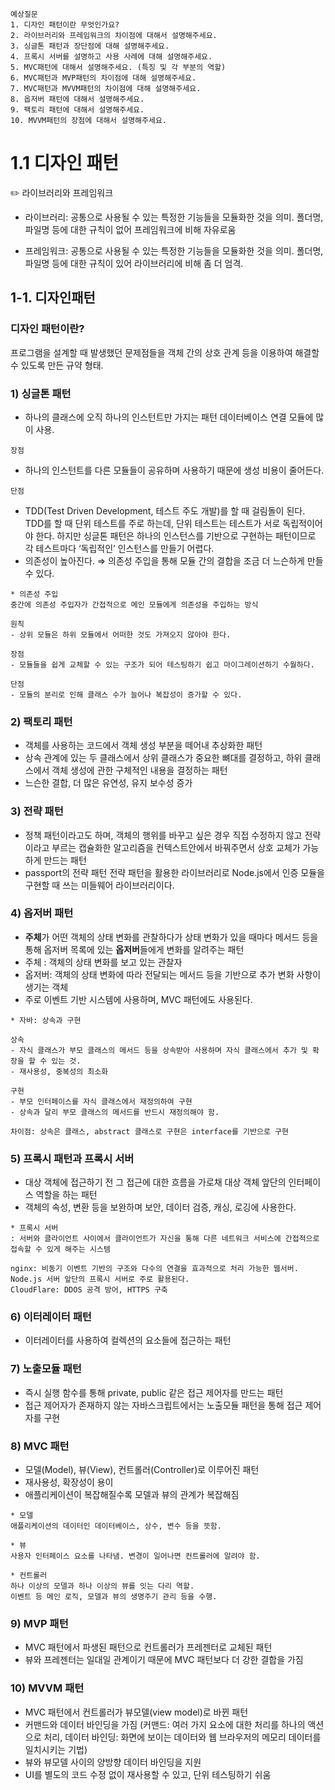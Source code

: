 ```
예상질문
1. 디자인 패턴이란 무엇인가요?
2. 라이브러리와 프레임워크의 차이점에 대해서 설명해주세요.
3. 싱글톤 패턴과 장단점에 대해 설명해주세요.
4. 프록시 서버를 설명하고 사용 사례에 대해 설명해주세요.
5. MVC패턴에 대해서 설명해주세요. (특징 및 각 부분의 역할)
6. MVC패턴과 MVP패턴의 차이점에 대해 설명해주세요.
7. MVC패턴과 MVVM패턴의 차이점에 대해 설명해주세요.
8. 옵저버 패턴에 대해서 설명해주세요.
9. 팩토리 패턴에 대해서 설명해주세요.
10. MVVM패턴의 장점에 대해서 설명해주세요.
```

# 1.1 디자인 패턴

<aside>
✏️ 라이브러리와 프레임워크

- 라이브러리: 공통으로 사용될 수 있는 특정한 기능들을 모듈화한 것을 의미. 폴더명, 파일명 등에 대한 규칙이 없어 프레임워크에 비해 자유로움

- 프레임워크: 공통으로 사용될 수 있는 특정한 기능들을 모듈화한 것을 의미. 폴더명, 파일명 등에 대한 규칙이 있어 라이브러리에 비해 좀 더 엄격.

</aside>

## 1-1. 디자인패턴

### 디자인 패턴이란?

프로그램을 설계할 때 발생했던 문제점들을 객체 간의 상호 관계 등을 이용하여 해결할 수 있도록 만든 규약 형태.

### 1) 싱글톤 패턴

- 하나의 클래스에 오직 하나의 인스턴트만 가지는 패턴
  데이터베이스 연결 모듈에 많이 사용.

`장점`

- 하나의 인스턴트를 다른 모듈들이 공유하며 사용하기 때문에 생성 비용이 줄어든다.

`단점`

- TDD(Test Driven Development, 테스트 주도 개발)를 할 때 걸림돌이 된다.
  TDD를 할 때 단위 테스트를 주로 하는데, 단위 테스트는 테스트가 서로 독립적이어야 한다. 하지만 싱글톤 패턴은 하나의 인스턴스를 기반으로 구현하는 패턴이므로 각 테스트마다 ‘독립적인’ 인스턴스를 만들기 어렵다.
- 의존성이 높아진다.
  ⇒ 의존성 주입을 통해 모듈 간의 결합을 조금 더 느슨하게 만들 수 있다.

```
* 의존성 주입
중간에 의존성 주입자가 간접적으로 메인 모듈에게 의존성을 주입하는 방식

원칙
- 상위 모듈은 하위 모듈에서 어떠한 것도 가져오지 않아야 한다.

장점
- 모듈들을 쉽게 교체할 수 있는 구조가 되어 테스팅하기 쉽고 마이그레이션하기 수월하다.

단점
- 모듈의 분리로 인해 클래스 수가 늘어나 복잡성이 증가할 수 있다.
```

### 2) 팩토리 패턴

- 객체를 사용하는 코드에서 객체 생성 부분을 떼어내 추상화한 패턴
- 상속 관계에 있는 두 클래스에서 상위 클래스가 중요한 뼈대를 결정하고, 하위 클래스에서 객체 생성에 관한 구체적인 내용을 결정하는 패턴
- 느슨한 결합, 더 많은 유연성, 유지 보수성 증가

### 3) 전략 패턴

- 정책 패턴이라고도 하며, 객체의 행위를 바꾸고 싶은 경우 직접 수정하지 않고 전략이라고 부르는 캡슐화한 알고리즘을 컨텍스트안에서 바꿔주면서 상호 교체가 가능하게 만드는 패턴
- passport의 전략 패턴
  전략 패턴을 활용한 라이브러리로 Node.js에서 인증 모듈을 구현할 때 쓰는 미들웨어 라이브러리이다.

### 4) 옵저버 패턴

- **주체**가 어떤 객체의 상태 변화를 관찰하다가 상태 변화가 있을 때마다 메서드 등을 통해 옵저버 목록에 있는 **옵저버**들에게 변화를 알려주는 패턴
- 주체 : 객체의 상태 변화를 보고 있는 관찰자
- 옵저버: 객체의 상태 변화에 따라 전달되는 메서드 등을 기반으로 추가 변화 사항이 생기는 객체
- 주로 이벤트 기반 시스템에 사용하며, MVC 패턴에도 사용된다.

```
* 자바: 상속과 구현

상속
- 자식 클래스가 부모 클래스의 메서드 등을 상속받아 사용하며 자식 클래스에서 추가 및 확장을 할 수 있는 것.
- 재사용성, 중복성의 최소화

구현
- 부모 인터페이스를 자식 클래스에서 재정의하여 구현
- 상속과 달리 부모 클래스의 메서드를 반드시 재정의해야 함.

차이점: 상속은 클래스, abstract 클래스로 구현은 interface를 기반으로 구현
```

### 5) 프록시 패턴과 프록시 서버

- 대상 객체에 접근하기 전 그 접근에 대한 흐름을 가로채 대상 객체 앞단의 인터페이스 역할을 하는 패턴
- 객체의 속성, 변환 등을 보완하며 보안, 데이터 검증, 캐싱, 로깅에 사용한다.

```
* 프록시 서버
: 서버와 클라이언트 사이에서 클라이언트가 자신을 통해 다른 네트워크 서비스에 간접적으로 접속할 수 있게 해주는 시스템

nginx: 비동기 이벤트 기반의 구조와 다수의 연결을 효과적으로 처리 가능한 웹서버. Node.js 서버 앞단의 프록시 서버로 주로 활용된다.
CloudFlare: DDOS 공격 방어, HTTPS 구축
```

### 6) 이터레이터 패턴

- 이터레이터를 사용하여 컬렉션의 요소들에 접근하는 패턴

### 7) 노출모듈 패턴

- 즉시 실행 함수를 통해 private, public 같은 접근 제어자를 만드는 패턴
- 접근 제어자가 존재하지 않는 자바스크립트에서는 노출모듈 패턴을 통해 접근 제어자를 구현

### 8) MVC 패턴

- 모델(Model), 뷰(View), 컨트롤러(Controller)로 이루어진 패턴
- 재사용성, 확장성이 용이
- 애플리케이션이 복잡해질수록 모델과 뷰의 관계가 복잡해짐

```
* 모델
애플리케이션의 데이터인 데이터베이스, 상수, 변수 등을 뜻함.

* 뷰
사용자 인터페이스 요소를 나타냄. 변경이 일어나면 컨트롤러에 알려야 함.

* 컨트롤러
하나 이상의 모델과 하나 이상의 뷰를 잇는 다리 역할.
이벤트 등 메인 로직, 모델과 뷰의 생명주기 관리 등을 수행.
```

### 9) MVP 패턴

- MVC 패턴에서 파생된 패턴으로 컨트롤러가 프레젠터로 교체된 패턴
- 뷰와 프레젠터는 일대일 관계이기 때문에 MVC 패턴보다 더 강한 결합을 가짐

### 10) MVVM 패턴

- MVC 패턴에서 컨트롤러가 뷰모델(view model)로 바뀐 패턴
- 커맨드와 데이터 바인딩을 가짐
  (커맨드: 여러 가지 요소에 대한 처리를 하나의 액션으로 처리, 데이터 바인딩: 화면에 보이는 데이터와 웹 브라우저의 메모리 데이터를 일치시키는 기법)
- 뷰와 뷰모델 사이의 양방향 데이터 바인딩을 지원
- UI를 별도의 코드 수정 없이 재사용할 수 있고, 단위 테스팅하기 쉬움
